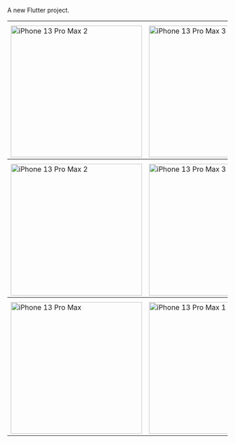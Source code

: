 

A new Flutter project.


<table>

  <tr>
    <th>  </th>
    <th>  </th>
  </tr>
  <tr>
    <td><img src="https://github.com/user-attachments/assets/593d2b5a-5188-4c66-8949-59ff18fa0ada" alt="iPhone 13 Pro Max 2" width="300"></td>
    <td><img src="https://github.com/user-attachments/assets/a1b45c26-2314-47b8-ba97-a6b79b2f7af7" alt="iPhone 13 Pro Max 3" width="300"></td>
  </tr>
  <tr>
    <th>  </th>
    <th>  </th>
  </tr>
  <tr>
    <td><img src="https://github.com/user-attachments/assets/698b6603-0163-487b-9ad0-895b3b807fc0" alt="iPhone 13 Pro Max 2" width="300"></td>
    <td><img src="https://github.com/user-attachments/assets/3786086e-a719-4ca5-b36d-f2109588cbd8" alt="iPhone 13 Pro Max 3" width="300"></td>
  </tr>
    <tr>
   <th>  </th>
    <th>  </th>
  </tr>
  <tr>
    <td><img src="https://github.com/user-attachments/assets/6ccaf0ab-3c92-4d3f-b6de-a1719e7f2e1e" alt="iPhone 13 Pro Max" height="300"></td>
    <td><img src="https://github.com/user-attachments/assets/ae23f76d-e52b-4123-9bae-ab8a7b8c2d52" alt="iPhone 13 Pro Max 1" height="300"></td>
  </tr>
